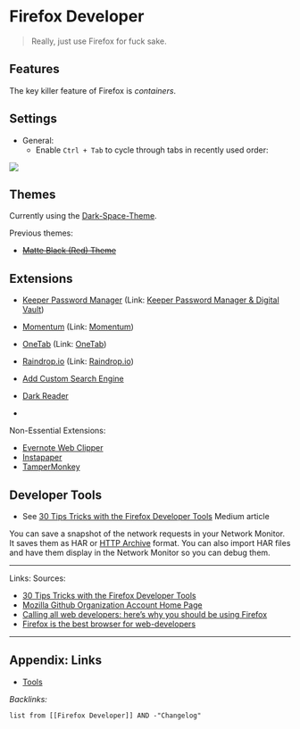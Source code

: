 # Firefox Developer

 > 
 > Really, just use Firefox for fuck sake.

## Features

The key killer feature of Firefox is *containers*. 

## Settings

* General:
  * Enable `Ctrl + Tab` to cycle through tabs in recently used order:

![](https://i.imgur.com/mEPGWRA.png)

## Themes

Currently using the [Dark-Space-Theme](https://github.com/nicoth-in/Dark-Space-Theme).

Previous themes:

* ~~[Matte Black (Red) Theme](https://addons.mozilla.org/en-US/firefox/addon/matte-black-red/?utm_source=addons.mozilla.org&utm_medium=referral&utm_content=featured)~~

## Extensions

* [Keeper Password Manager](../Browser%20Extensions/Keeper%20Password%20Manager.md) (Link: [Keeper Password Manager & Digital Vault](https://addons.mozilla.org/en-US/firefox/addon/keeper-password-manager-digita/?utm_source=addons.mozilla.org&utm_medium=referral&utm_content=search))

* [Momentum](../Browser%20Extensions/Momentum.md) (Link: [Momentum](https://addons.mozilla.org/en-US/firefox/addon/momentumdash/?utm_source=addons.mozilla.org&utm_medium=referral&utm_content=search))

* [OneTab](../Browser%20Extensions/OneTab.md) (Link: [OneTab](https://addons.mozilla.org/en-US/firefox/addon/onetab/?utm_source=addons.mozilla.org&utm_medium=referral&utm_content=search))

* [Raindrop.io](../Browser%20Extensions/Raindrop.io.md) (Link: [Raindrop.io](https://addons.mozilla.org/en-US/firefox/addon/raindropio/?utm_source=addons.mozilla.org&utm_medium=referral&utm_content=search))

* [Add Custom Search Engine](https://github.com/evilpie/add-custom-search-engine)

* [Dark Reader](https://addons.mozilla.org/en-US/firefox/addon/darkreader/?utm_source=addons.mozilla.org&utm_medium=referral&utm_content=search)

* 

Non-Essential Extensions:

* [Evernote Web Clipper](https://addons.mozilla.org/en-US/firefox/addon/evernote-web-clipper/?utm_source=addons.mozilla.org&utm_medium=referral&utm_content=search)
* [Instapaper](https://addons.mozilla.org/en-US/firefox/addon/instapaper-official/?utm_source=addons.mozilla.org&utm_medium=referral&utm_content=search)
* [TamperMonkey](https://addons.mozilla.org/en-US/firefox/addon/tampermonkey/?utm_source=addons.mozilla.org&utm_medium=referral&utm_content=search)

## Developer Tools

* See [30 Tips Tricks with the Firefox Developer Tools](https://lakatos.medium.com/30-tips-tricks-with-the-firefox-developer-tools-2e3f2ca5bc61) Medium article

You can save a snapshot of the network requests in your Network Monitor. It saves them as HAR or [HTTP Archive](https://w3c.github.io/web-performance/specs/HAR/Overview.html) format. You can also import HAR files and have them display in the Network Monitor so you can debug them.

---

Links: 
Sources:

* [30 Tips Tricks with the Firefox Developer Tools](https://lakatos.medium.com/30-tips-tricks-with-the-firefox-developer-tools-2e3f2ca5bc61)
* [Mozilla Github Organization Account Home Page](https://github.com/mozilla)
* [Calling all web developers: here’s why you should be using Firefox](https://stories.jotform.com/calling-all-web-developers-heres-why-you-should-be-using-firefox-983f012d4aec?source=search_post---------0&gi=644a2b41bbe0)
* [Firefox is the best browser for web-developers](https://dev.to/krishnakakade/firefox-is-the-best-browser-for-web-developers-49i7)

---

## Appendix: Links

* [Tools](../../Tools.md)

*Backlinks:*

````dataview
list from [[Firefox Developer]] AND -"Changelog"
````
